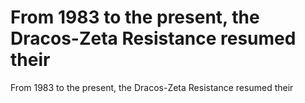 # From 1983 to the present, the Dracos-Zeta Resistance resumed their

From 1983 to the present, the Dracos-Zeta Resistance resumed their